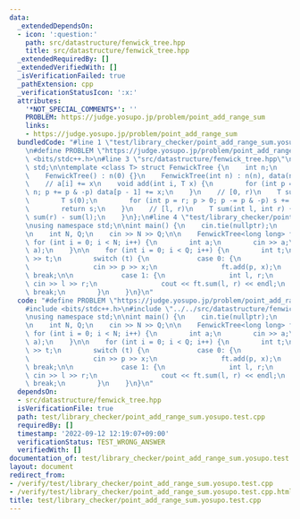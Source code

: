 ```yaml
---
data:
  _extendedDependsOn:
  - icon: ':question:'
    path: src/datastructure/fenwick_tree.hpp
    title: src/datastructure/fenwick_tree.hpp
  _extendedRequiredBy: []
  _extendedVerifiedWith: []
  _isVerificationFailed: true
  _pathExtension: cpp
  _verificationStatusIcon: ':x:'
  attributes:
    '*NOT_SPECIAL_COMMENTS*': ''
    PROBLEM: https://judge.yosupo.jp/problem/point_add_range_sum
    links:
    - https://judge.yosupo.jp/problem/point_add_range_sum
  bundledCode: "#line 1 \"test/library_checker/point_add_range_sum.yosupo.test.cpp\"\
    \n#define PROBLEM \"https://judge.yosupo.jp/problem/point_add_range_sum\"\n#include\
    \ <bits/stdc++.h>\n#line 3 \"src/datastructure/fenwick_tree.hpp\"\nusing namespace\
    \ std;\n\ntemplate <class T> struct FenwickTree {\n    int n;\n    vector<T> data;\n\
    \    FenwickTree() : n(0) {}\n    FenwickTree(int n) : n(n), data(n, 0) {}\n\n\
    \    // a[i] += x\n    void add(int i, T x) {\n        for (int p = i + 1; p <=\
    \ n; p += p & -p) data[p - 1] += x;\n    }\n    // [0, r)\n    T sum(int r) {\n\
    \        T s(0);\n        for (int p = r; p > 0; p -= p & -p) s += data[p - 1];\n\
    \        return s;\n    }\n    // [l, r)\n    T sum(int l, int r) {\n        return\
    \ sum(r) - sum(l);\n    }\n};\n#line 4 \"test/library_checker/point_add_range_sum.yosupo.test.cpp\"\
    \nusing namespace std;\n\nint main() {\n    cin.tie(nullptr);\n    ios::sync_with_stdio(false);\n\
    \n    int N, Q;\n    cin >> N >> Q;\n\n    FenwickTree<long long> ft(N);\n   \
    \ for (int i = 0; i < N; i++) {\n        int a;\n        cin >> a;\n        ft.add(i,\
    \ a);\n    }\n\n    for (int i = 0; i < Q; i++) {\n        int t;\n        cin\
    \ >> t;\n        switch (t) {\n            case 0: {\n                int p, x;\n\
    \                cin >> p >> x;\n                ft.add(p, x);\n            }\
    \ break;\n\n            case 1: {\n                int l, r;\n               \
    \ cin >> l >> r;\n                cout << ft.sum(l, r) << endl;\n            }\
    \ break;\n        }\n    }\n}\n"
  code: "#define PROBLEM \"https://judge.yosupo.jp/problem/point_add_range_sum\"\n\
    #include <bits/stdc++.h>\n#include \"../../src/datastructure/fenwick_tree.hpp\"\
    \nusing namespace std;\n\nint main() {\n    cin.tie(nullptr);\n    ios::sync_with_stdio(false);\n\
    \n    int N, Q;\n    cin >> N >> Q;\n\n    FenwickTree<long long> ft(N);\n   \
    \ for (int i = 0; i < N; i++) {\n        int a;\n        cin >> a;\n        ft.add(i,\
    \ a);\n    }\n\n    for (int i = 0; i < Q; i++) {\n        int t;\n        cin\
    \ >> t;\n        switch (t) {\n            case 0: {\n                int p, x;\n\
    \                cin >> p >> x;\n                ft.add(p, x);\n            }\
    \ break;\n\n            case 1: {\n                int l, r;\n               \
    \ cin >> l >> r;\n                cout << ft.sum(l, r) << endl;\n            }\
    \ break;\n        }\n    }\n}\n"
  dependsOn:
  - src/datastructure/fenwick_tree.hpp
  isVerificationFile: true
  path: test/library_checker/point_add_range_sum.yosupo.test.cpp
  requiredBy: []
  timestamp: '2022-09-12 12:19:07+09:00'
  verificationStatus: TEST_WRONG_ANSWER
  verifiedWith: []
documentation_of: test/library_checker/point_add_range_sum.yosupo.test.cpp
layout: document
redirect_from:
- /verify/test/library_checker/point_add_range_sum.yosupo.test.cpp
- /verify/test/library_checker/point_add_range_sum.yosupo.test.cpp.html
title: test/library_checker/point_add_range_sum.yosupo.test.cpp
---
```

